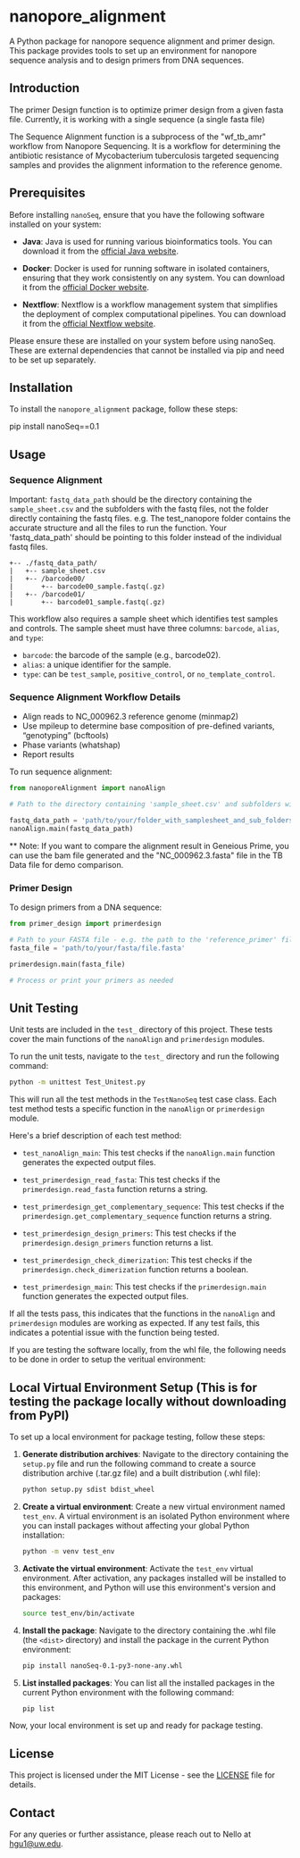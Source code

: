 
# nanopore_alignment

A Python package for nanopore sequence alignment and primer design. This package provides tools to set up an environment for nanopore sequence analysis and to design primers from DNA sequences.

## Introduction

The primer Design function is to optimize primer design from a given fasta file. Currently, it is working with a single sequence (a single fasta file)


The Sequence Alignment function is a subprocess of the "wf_tb_amr" workflow from Nanopore Sequencing. It is a workflow for determining the antibiotic resistance of Mycobacterium tuberculosis targeted sequencing samples and provides the alignment information to the reference genome.
## Prerequisites

Before installing `nanoSeq`, ensure that you have the following software installed on your system:


- **Java**: Java is used for running various bioinformatics tools. You can download it from the [official Java website](https://www.java.com/en/download/).

- **Docker**: Docker is used for running software in isolated containers, ensuring that they work consistently on any system. You can download it from the [official Docker website](https://www.docker.com/products/docker-desktop).

- **Nextflow**: Nextflow is a workflow management system that simplifies the deployment of complex computational pipelines. You can download it from the [official Nextflow website](https://www.nextflow.io/).

Please ensure these are installed on your system before using nanoSeq.
These are external dependencies that cannot be installed via pip and need to be set up separately.




## Installation

To install the `nanopore_alignment` package, follow these steps:

   pip install nanoSeq==0.1

## Usage

### Sequence Alignment

Important: `fastq_data_path` should be the directory containing the `sample_sheet.csv` and the subfolders with the fastq files, not the folder directly containing the fastq files.
e.g. The test_nanopore folder contains the accurate structure and all the files to run the function. Your 'fastq_data_path' should be pointing to this folder instead of the individual fastq files.
```
+-- ./fastq_data_path/
|   +-- sample_sheet.csv
|   +-- /barcode00/
|       +-- barcode00_sample.fastq(.gz)
|   +-- /barcode01/
|       +-- barcode01_sample.fastq(.gz)
```

This workflow also requires a sample sheet which identifies test samples and controls. The sample sheet must have three columns: `barcode`, `alias`, and `type`:
- `barcode`: the barcode of the sample (e.g., barcode02).
- `alias`: a unique identifier for the sample.
- `type`: can be `test_sample`, `positive_control`, or `no_template_control`.

### Sequence Alignment Workflow Details

- Align reads to NC_000962.3 reference genome (minmap2)
- Use mpileup to determine base composition of pre-defined variants, “genotyping” (bcftools)
- Phase variants (whatshap)
- Report results

To run sequence alignment:

```python
from nanoporeAlignment import nanoAlign

# Path to the directory containing 'sample_sheet.csv' and subfolders with fastq files

fastq_data_path = 'path/to/your/folder_with_samplesheet_and_sub_folders'
nanoAlign.main(fastq_data_path)
```

** Note: If you want to compare the alignment result in Geneious Prime, you can use the bam file generated and the "NC_000962.3.fasta" file in the TB Data file for demo comparison.


### Primer Design

To design primers from a DNA sequence:

```python
from primer_design import primerdesign

# Path to your FASTA file - e.g. the path to the 'reference_primer' file in the 'test_primer' folder
fasta_file = 'path/to/your/fasta/file.fasta'

primerdesign.main(fasta_file)

# Process or print your primers as needed


```
## Unit Testing

Unit tests are included in the `test_` directory of this project. These tests cover the main functions of the `nanoAlign` and `primerdesign` modules.

To run the unit tests, navigate to the `test_` directory and run the following command:

```bash
python -m unittest Test_Unitest.py
```

This will run all the test methods in the `TestNanoSeq` test case class. Each test method tests a specific function in the `nanoAlign` or `primerdesign` module.

Here's a brief description of each test method:

- `test_nanoAlign_main`: This test checks if the `nanoAlign.main` function generates the expected output files.

- `test_primerdesign_read_fasta`: This test checks if the `primerdesign.read_fasta` function returns a string.

- `test_primerdesign_get_complementary_sequence`: This test checks if the `primerdesign.get_complementary_sequence` function returns a string.

- `test_primerdesign_design_primers`: This test checks if the `primerdesign.design_primers` function returns a list.

- `test_primerdesign_check_dimerization`: This test checks if the `primerdesign.check_dimerization` function returns a boolean.

- `test_primerdesign_main`: This test checks if the `primerdesign.main` function generates the expected output files.

If all the tests pass, this indicates that the functions in the `nanoAlign` and `primerdesign` modules are working as expected. If any test fails, this indicates a potential issue with the function being tested.


If you are testing the software locally, from the whl file, the following needs to be done in order to setup the veritual environment:

## Local Virtual Environment Setup (This is for testing the package locally without downloading from PyPI) 

To set up a local environment for package testing, follow these steps:

1. **Generate distribution archives**: Navigate to the directory containing the `setup.py` file and run the following command to create a source distribution archive (.tar.gz file) and a built distribution (.whl file):

    ```bash
    python setup.py sdist bdist_wheel
    ```

2. **Create a virtual environment**: Create a new virtual environment named `test_env`. A virtual environment is an isolated Python environment where you can install packages without affecting your global Python installation:

    ```bash
    python -m venv test_env
    ```

3. **Activate the virtual environment**: Activate the `test_env` virtual environment. After activation, any packages installed will be installed to this environment, and Python will use this environment's version and packages:

    ```bash
    source test_env/bin/activate
    ```

4. **Install the package**: Navigate to the directory containing the .whl file (the `<dist>` directory) and install the package in the current Python environment:

    ```bash
    pip install nanoSeq-0.1-py3-none-any.whl
    ```
    
5. **List installed packages**: You can list all the installed packages in the current Python environment with the following command:

    ```bash
    pip list
    ```


Now, your local environment is set up and ready for package testing.

## License

This project is licensed under the MIT License - see the [LICENSE](https://github.com/hgu1uw/UW_BIOEN537/blob/71fcb6fdbf6b4f99d18303e0e0bb32ac0ee0acbd/LICENSE) file for details.

## Contact

For any queries or further assistance, please reach out to Nello at hgu1@uw.edu.
